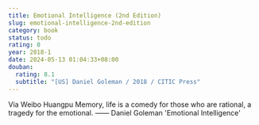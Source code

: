 ```yaml
---
title: Emotional Intelligence (2nd Edition)
slug: emotional-intelligence-2nd-edition
category: book
status: todo
rating: 0
year: 2018-1
date: 2024-05-13 01:04:33+08:00
douban:
  rating: 8.1
  subtitle: "[US] Daniel Goleman / 2018 / CITIC Press"
---
```


Via Weibo Huangpu Memory, life is a comedy for those who are rational, a tragedy for the emotional. —— Daniel Goleman 'Emotional Intelligence'
